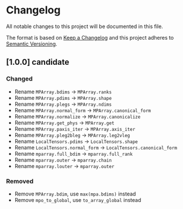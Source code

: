# Changelog

All notable changes to this project will be documented in this file.

The format is based on [Keep a Changelog](http://keepachangelog.com/en/1.0.0/)
and this project adheres to [Semantic Versioning](http://semver.org/spec/v2.0.0.html).

## [1.0.0] candidate

### Changed
- Rename `MPArray.bdims` -> `MPArray.ranks`
- Rename `MPArray.pdims` -> `MPArray.shape`
- Rename `MPArray.plegs` -> `MPArray.ndims`
- Rename `MPArray.normal_form` -> `MPArray.canonical_form`
- Rename `MPArray.normalize` -> `MPArray.canonicalize`
- Rename `MPArray.get_phys` -> `MPArray.get`
- Rename `MPArray.paxis_iter` -> `MPArray.axis_iter`
- Rename `MPArray.pleg2bleg` -> `MPArray.leg2vleg`
- Rename `LocalTensors.pdims` -> `LocalTensors.shape`
- Rename `LocalTensors.normal_form` -> `LocalTensors.canonical_form`
- Rename `mparray.full_bdim` -> `mparray.full_rank`
- Rename `mparray.outer` -> `mparray.chain`
- Rename `mparray.louter` -> `mparray.outer`

### Removed
- Remove `MPArray.bdim`, use `max(mpa.bdims)` instead
- Remove `mpo_to_global`, use `to_array_global` instead

